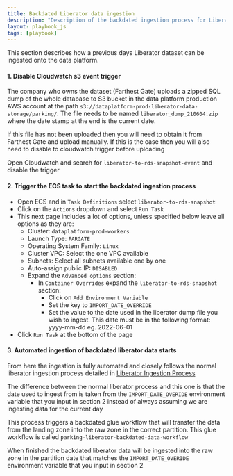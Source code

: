 ```yaml
---
title: Backdated Liberator data ingestion
description: "Description of the backdated ingestion process for Liberator data"
layout: playbook_js
tags: [playbook]
---
```


This section describes how a previous days Liberator dataset can be ingested onto the data platform. 

#### 1. Disable Cloudwatch s3 event trigger

The company who owns the dataset (Farthest Gate) uploads a zipped SQL dump of the whole database to S3 bucket in the data platform production AWS account at the path `s3://dataplatform-prod-liberator-data-storage/parking/`.
The file needs to be named `liberator_dump_210604.zip` where the date stamp at the end is the current date.

If this file has not been uploaded then you will need to obtain it from Farthest Gate and upload manually. If this is the case then
you will also need to disable to cloudwatch trigger before uploading

Open Cloudwatch and search for `liberator-to-rds-snapshot-event` and disable the trigger

#### 2. Trigger the ECS task to start the backdated ingestion process

* Open ECS and in `Task Definitions` select `liberator-to-rds-snapshot`
* Click on the `Actions` dropdown and select `Run Task`
* This next page includes a lot of options, unless specified below leave all options as they are:
    * Cluster: `dataplatform-prod-workers`
    * Launch Type: `FARGATE`
    * Operating System Family: `Linux`
    * Cluster VPC: Select the one VPC available
    * Subnets: Select all subnets available one by one
    * Auto-assign public IP: `DISABLED`
    * Expand the `Advanced options` section:
        * In `Container Overrides` expand the `liberator-to-rds-snapshot` section:
            * Click on  `Add Environment Variable`
            * Set the key to `IMPORT_DATE_OVERRIDE`
            * Set the value to the date used in the liberator dump file you wish to ingest. This date must be in the following format: yyyy-mm-dd eg. 2022-06-01
* Click `Run Task` at the bottom of the page

#### 3. Automated ingestion of backdated liberator data starts

From here the ingestion is fully automated and closely follows the normal liberator 
ingestion process detailed in [Liberator Ingestion Process](./liberator-ingestion.md)

The difference between the normal liberator process and this one is that the date used to ingest from is taken from the `IMPORT_DATE_OVERIDE` environment
variable that you input in section 2 instead of always assuming we are ingesting data for the current day

This process triggers a backdated glue workflow that will transfer the data from the landing
zone into the raw zone in the correct partition. This glue workflow is called `parking-liberator-backdated-data-workflow`

When finished the backdated liberator data will be ingested into the raw zone 
in the partition date that matches the `IMPORT_DATE_OVERIDE` environment variable that you input in section 2

